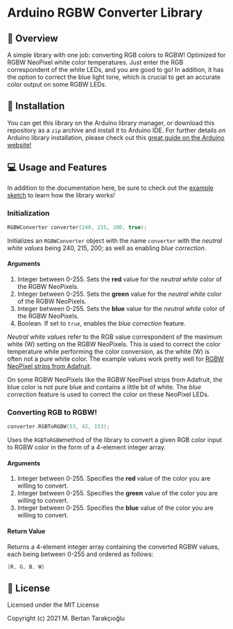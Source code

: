 # Arduino RGBW Converter Library
## 👀 Overview
A simple library with one job: converting RGB colors to RGBW! Optimized for RGBW NeoPixel white color temperatures. Just enter the RGB correspondent of the white LEDs, and you are good to go! In addition, it has the option to correct the blue light tone, which is crucial to get an accurate color output on some RGBW LEDs.
## 🚀 Installation
You can get this library on the Arduino library manager, or download this repository as a `zip` archive and install it to Arduino IDE. For further details on Arduino library installation, please check out this [great guide on the Arduino website!](https://www.arduino.cc/en/guide/libraries#toc4)
## 💻 Usage and Features
In addition to the documentation here, be sure to check out the [example sketch](https://github.com/BertanT/Arduino-RGBWConverter/blob/42ad1b3f1cf55be85637c7fa38100ea5955f903c/examples/RGBW_Converter_Demo/RGBW_Converter_Demo.ino) to learn how the library works!
### Initialization
```cpp
RGBWConverter converter(240, 215, 200, true);
```
Initializes an `RGBWConverter` object with the name `converter` with the *neutral white values* being 240, 215, 200; as well as enabling *blue correction*.
#### Arguments
1. Integer between 0-255. Sets the **red** value for the *neutral white* color of the RGBW NeoPixels.
2. Integer between 0-255. Sets the **green** value for the *neutral white* color of the RGBW NeoPixels.
3. Integer between 0-255. Sets the **blue** value for the *neutral white* color of the RGBW NeoPixels.
4. Boolean. If set to `true`, enables the *blue correction* feature.

*Neutral white values* refer to the RGB value correspondent of the maximum white (W) setting on the RGBW NeoPixels. This is used to correct the color temperature while performing the color conversion, as the white (W) is often not a pure white color. The example values work pretty well for [RGBW NeoPixel strips from Adafruit](https://www.adafruit.com/product/2824?length=1).

On some RGBW NeoPixels like the RGBW NeoPixel strips from Adafruit, the blue color is not pure blue and contains a little bit of white. The *blue correction* feature is used to correct the color on these NeoPixel LEDs.
### Converting RGB to RGBW!
```cpp
converter.RGBToRGBW(53, 42, 153);
```
Uses the `RGBToRGBW`method of the library to convert a given RGB color input to RGBW color in the form of a 4-element integer array.
#### Arguments
1. Integer between 0-255. Specifies the **red** value of the color you are willing to convert.
2. Integer between 0-255. Specifies the **green** value of the color you are willing to convert.
3. Integer between 0-255. Specifies the **blue** value of the color you are willing to convert.
#### Return Value
Returns a 4-element integer array containing the converted RGBW values, each being between 0-255 and ordered as follows:
```cpp
{R, G, B, W}
```
## 📃 License
Licensed under the MIT License

Copyright (c) 2021 M. Bertan Tarakçıoğlu
